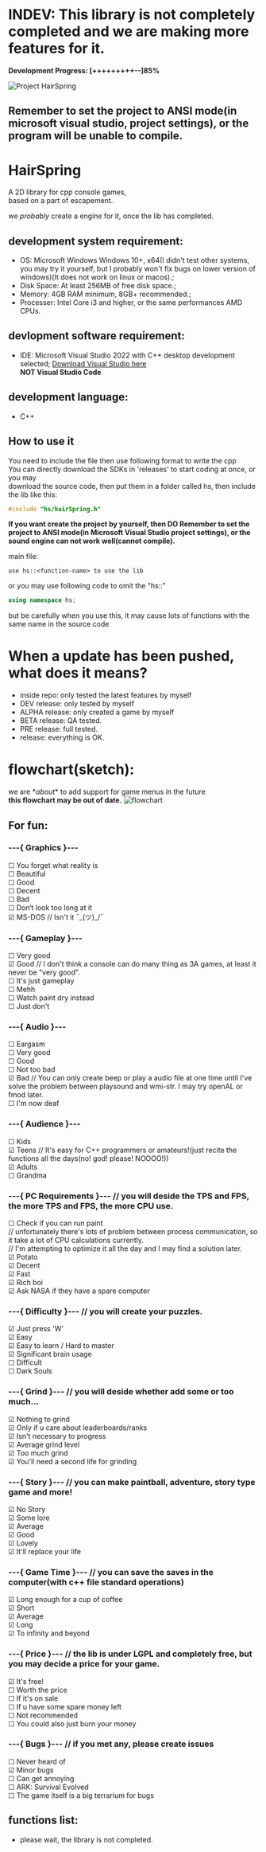 # INDEV: This library is not completely completed and we are making more features for it.
__Development Progress: [+++++++++--]85%__  

![Project HairSpring](https://raw.githubusercontent.com/clockcpp/HairSpring/main/HairSpring%2BOWM.png)

## Remember to set the project to ANSI mode(in microsoft visual studio, project settings), or the program will be unable to compile.
  
# HairSpring
A 2D library for cpp console games,  
based on a part of escapement.
  
we *probably* create a engine for it, once the lib has completed.  
  
## development system requirement:
- OS: Microsoft Windows Windows 10+, x64(I didn't test other systems, you may try it yourself, but I probably won't fix bugs on lower version of windows)(It does not work on linux or macos).;
- Disk Space: At least 256MB of free disk space.;
- Memory: 4GB RAM minimum, 8GB+ recommended.;
- Processer: Intel Core i3 and higher, or the same performances AMD CPUs.
  
## devlopment software requirement:
- IDE: Microsoft Visual Studio 2022 with C++ desktop development selected; [Download Visual Studio here](https://visualstudio.microsoft.com/downloads/#build-tools-for-visual-studio-2022)    
__NOT Visual Studio Code__
  
## development language:
- C++
  
## How to use it
You need to include the file then use following format to write the cpp  
You can directly download the SDKs in 'releases' to start coding at once, or you may  
download the source code, then put them in a folder called hs, then include the lib like this:  
```cpp
#include "hs/hairSpring.h"
```
__If you want create the project by yourself, then DO Remember to set the project to ANSI mode(in Microsoft Visual Studio project settings), or the sound engine can not work well(cannot compile).__
  
main file:   
  
```
use hs::<function-name> to use the lib
```
or you may use following code to omit the "hs::"
```cpp
using namespace hs;
```
but be carefully when you use this, it may cause lots of functions with the same name in the source code

# When a update has been pushed, what does it means?
- inside repo: only tested the latest features by myself
- DEV release: only tested by myself
- ALPHA release: only created a game by myself
- BETA release: QA tested.
- PRE release: full tested.
- release: everything is OK.
  
# flowchart(sketch):
we are \**about*\* to add support for game menus in the future  
__**this flowchart may be out of date.**__
![flowchart](https://raw.githubusercontent.com/clockcpp/HairSpring/main/flowchart(sketch).png)

## For fun:
### ---{ Graphics }---  
☐ You forget what reality is  
☐ Beautiful  
☐ Good  
☐ Decent  
☐ Bad  
☐ Don‘t look too long at it  
☑ MS-DOS // Isn't it ¯\_(ツ)_/¯  
  
### ---{ Gameplay }---  
☐ Very good  
☑ Good   // I don't think a console can do many thing as 3A games, at least it never be "very good".  
☐ It's just gameplay  
☐ Mehh  
☐ Watch paint dry instead  
☐ Just don't  
  
### ---{ Audio }---  
☐ Eargasm  
☐ Very good  
☐ Good  
☐ Not too bad  
☑ Bad   // You can only create beep or play a audio file at one time until I've solve the problem between playsound and wmi-str. I may try openAL or fmod later.  
☐ I'm now deaf  
  
### ---{ Audience }---  
☐ Kids  
☑ Teens // It's easy for C++ programmers or amateurs!(just recite the functions all the days(no! god! please! NOOOO!))  
☑ Adults  
☐ Grandma  
  
### ---{ PC Requirements }--- // you will deside the TPS and FPS, the more TPS and FPS, the more CPU use.  
☐ Check if you can run paint  
// unfortunately there's lots of problem between process communication, so it take a lot of CPU calculations currently.  
// I'm attempting to optimize it all the day and I may find a solution later.  
☑ Potato  
☑ Decent  
☑ Fast  
☑ Rich boi  
☑ Ask NASA if they have a spare computer  
  
### ---{ Difficulty }--- // you will create your puzzles.  
☑ Just press 'W'  
☑ Easy  
☑ Easy to learn / Hard to master  
☑ Significant brain usage  
☐ Difficult  
☐ Dark Souls  
  
### ---{ Grind }--- // you will deside whether add some or too much...  
☑ Nothing to grind  
☑ Only if u care about leaderboards/ranks  
☑ Isn't necessary to progress  
☑ Average grind level  
☑ Too much grind  
☑ You'll need a second life for grinding  
  
### ---{ Story }--- // you can make paintball, adventure, story type game and more!
☑ No Story  
☑ Some lore  
☑ Average  
☑ Good  
☑ Lovely  
☑ It'll replace your life  
  
### ---{ Game Time }--- // you can save the saves in the computer(with c++ file standard operations)  
☑ Long enough for a cup of coffee  
☑ Short  
☑ Average  
☑ Long  
☑ To infinity and beyond  
  
### ---{ Price }--- // the lib is under LGPL and completely free, but you may decide a price for your game.  
☑ It's free!  
☐ Worth the price  
☐ If it's on sale  
☐ If u have some spare money left  
☐ Not recommended  
☐ You could also just burn your money  
  
### ---{ Bugs }--- // if you met any, please create issues  
☐ Never heard of  
☑ Minor bugs  
☐ Can get annoying  
☐ ARK: Survival Evolved  
☐ The game itself is a big terrarium for bugs  
  
## functions list:  
- please wait, the library is not completed.  
